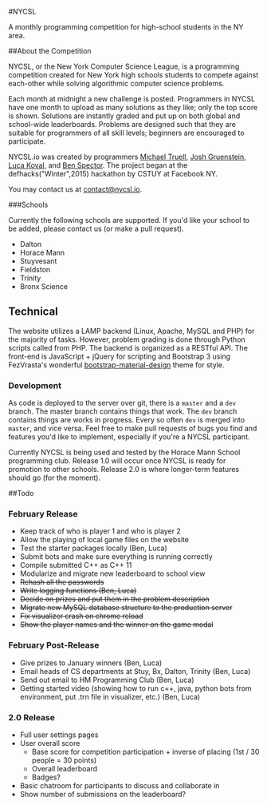 #NYCSL

A monthly programming competition for high-school students in the NY area.

##About the Competition

NYCSL, or the New York Computer Science League, is a programming competition created for New York high schools students to compete against each-other while solving algorithmic computer science problems.

Each month at midnight a new challenge is posted. Programmers in NYCSL have one month to upload as many solutions as they like; only the top score is shown. Solutions are instantly graded and put up on both global and school-wide leaderboards. Problems are designed such that they are suitable for programmers of all skill levels; beginners are encouraged to participate.

NYCSL.io was created by programmers [Michael Truell](https://github.com/truell20), [Josh Gruenstein](https://github.com/joshuagruenstein), [Luca Koval](https://github.com/G4Cool), and [Ben Spector](https://github.com/Sydriax). The project began at the defhacks("Winter",2015) hackathon by CSTUY at Facebook NY. 

You may contact us at [contact@nycsl.io](mailto:contact@nycsl.io). 

###Schools

Currently the following schools are supported. If you'd like your school to be added, please contact us (or make a pull request).

- Dalton
- Horace Mann
- Stuyvesant
- Fieldston
- Trinity
- Bronx Science

## Technical

The website utilizes a LAMP backend (Linux, Apache, MySQL and PHP) for the majority of tasks.  However, problem grading is done through Python scripts called from PHP.  The backend is organized as a RESTful API.  The front-end is JavaScript + jQuery for scripting and Bootstrap 3 using FezVrasta's wonderful [bootstrap-material-design](https://github.com/FezVrasta/bootstrap-material-design) theme for style.

### Development

As code is deployed to the server over git, there is a `master` and a `dev` branch.  The master branch contains things that work.  The `dev` branch contains things are works in progress.  Every so often `dev` is merged into `master`, and vice versa.  Feel free to make pull requests of bugs you find and features you'd like to implement, especially if you're a NYCSL participant.

Currently NYCSL is being used and tested by the Horace Mann School programming club.  Release 1.0 will occur once NYCSL is ready for promotion to other schools.  Release 2.0 is where longer-term features should go (for the moment).

##Todo

### February Release
- Keep track of who is player 1 and who is player 2
- Allow the playing of local game files on the website
- Test the starter packages locally (Ben, Luca)
- Submit bots and make sure everything is running correctly
- Compile submitted C++ as C++ 11
- Modularize and migrate new leaderboard to school view
- ~~Rehash all the passwords~~
- ~~Write logging functions (Ben, Luca)~~
- ~~Decide on prizes and put them in the problem description~~
- ~~Migrate new MySQL database structure to the production server~~
- ~~Fix visualizer crash on chrome reload~~
- ~~Show the player names and the winner on the game modal~~


### February Post-Release
- Give prizes to January winners (Ben, Luca)
- Email heads of CS departments at Stuy, Bx, Dalton, Trinity (Ben, Luca)
- Send out email to HM Programming Club (Ben, Luca)
- Getting started video (showing how to run c++, java, python bots from environment, put .trn file in visualizer, etc.) (Ben, Luca)

### 2.0 Release
- Full user settings pages
- User overall score
	- Base score for competition participation + inverse of placing (1st / 30 people = 30 points)
	- Overall leaderboard
	- Badges?
- Basic chatroom for participants to discuss and collaborate in 
- Show number of submissions on the leaderboard?
